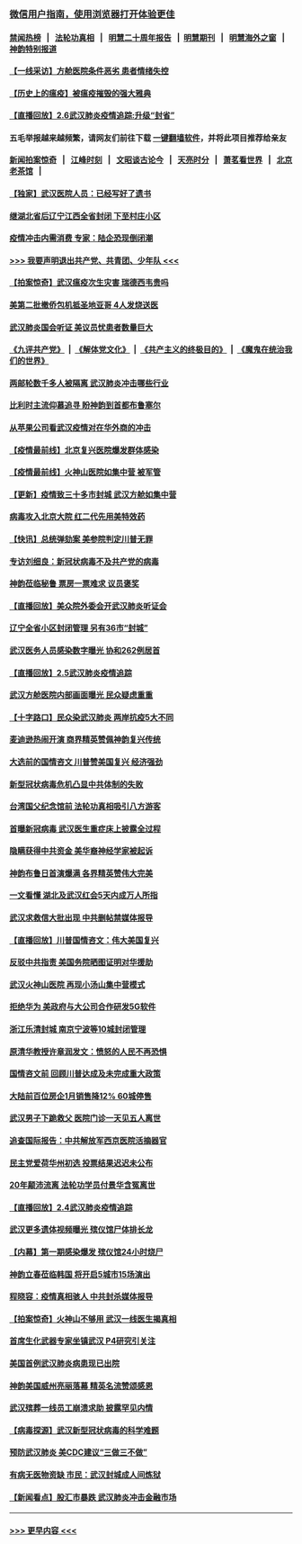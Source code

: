 ### [微信用户指南，使用浏览器打开体验更佳](https://github.com/gfw-breaker/banned-news1/blob/master/indexes/wechat-guide.md?t=0)
#### [禁闻热榜](热点新闻.md?t=0)  &nbsp;&nbsp;|&nbsp;&nbsp; [法轮功真相](https://github.com/gfw-breaker/truth/blob/master/README.md?t=0) &nbsp;&nbsp;|&nbsp;&nbsp; [明慧二十周年报告](https://github.com/gfw-breaker/mh-reports/blob/master/README.md?t=0) &nbsp;&nbsp;|&nbsp;&nbsp;[明慧期刊](https://github.com/gfw-breaker/mh-qikan) &nbsp;&nbsp;|&nbsp;&nbsp; [明慧海外之窗](https://github.com/gfw-breaker/mh-news/blob/master/README.md?t=0) &nbsp;&nbsp;|&nbsp;&nbsp; [神韵特别报道](https://github.com/gfw-breaker/mh-news/blob/master/shenyun.md?t=0)
#### [【一线采访】方舱医院条件恶劣 患者情绪失控](../pages/nf4514/n11848910.md?t=02070344) 
#### [【历史上的瘟疫】被瘟疫摧毁的强大雅典](../pages/nf4514/n11849036.md?t=02070344) 
#### [【直播回放】2.6武汉肺炎疫情追踪:升级“封省”](../pages/nf4514/n11848948.md?t=02070344) 
#### 五毛举报越来越频繁，请网友们前往下载 [一键翻墙软件](https://github.com/gfw-breaker/ssr-accounts)，并将此项目推荐给亲友
#### [新闻拍案惊奇](https://github.com/gfw-breaker/banned-news1/blob/master/pages/link4.md) &nbsp;&nbsp;|&nbsp;&nbsp; [江峰时刻](https://github.com/gfw-breaker/banned-news1/blob/master/pages/link4.md) &nbsp;&nbsp;|&nbsp;&nbsp; [文昭谈古论今](https://github.com/gfw-breaker/banned-news1/blob/master/pages/link4.md) &nbsp;&nbsp;|&nbsp;&nbsp; [天亮时分](https://github.com/gfw-breaker/banned-news1/blob/master/pages/link4.md) &nbsp;&nbsp;|&nbsp;&nbsp; [萧茗看世界](https://github.com/gfw-breaker/banned-news1/blob/master/pages/link4.md) &nbsp;&nbsp;|&nbsp;&nbsp; [北京老茶馆](https://github.com/gfw-breaker/banned-news1/blob/master/pages/link4.md) &nbsp;&nbsp;|&nbsp;&nbsp; 
#### [【独家】武汉医院人员：已经写好了遗书](../pages/nf4514/n11848942.md?t=02070344) 
#### [继湖北省后辽宁江西全省封闭 下至村庄小区](../pages/nf4514/n11848814.md?t=02070344) 
#### [疫情冲击内需消费 专家：陆企恐现倒闭潮](../pages/nf4514/n11849265.md?t=02070344) 
#### [>>> 我要声明退出共产党、共青团、少年队 <<<](https://github.com/begood0513/goodnews/blob/master/quit/letter.md) 
#### [【拍案惊奇】武汉瘟疫次生灾害 瑞德西韦贵吗](../pages/nf4514/n11847587.md?t=02070344) 
#### [美第二批撤侨包机抵圣地亚哥 4人发烧送医](../pages/nf4514/n11847923.md?t=02070344) 
#### [武汉肺炎国会听证 美议员忧患者数量巨大](../pages/nf4514/n11844851.md?t=02070344) 
#### [《九评共产党》](https://github.com/begood0513/9ping.md/blob/master/README.md) &nbsp;|&nbsp; [《解体党文化》](../../../../jtdwh.md/blob/master/README.md)  &nbsp;|&nbsp; [《共产主义的终极目的》](../../../../gczydzjmd.md/blob/master/README.md) &nbsp;|&nbsp; [《魔鬼在统治我们的世界》](../../../../mgztzwmdsj.md/blob/master/README.md) 
#### [两邮轮数千多人被隔离 武汉肺炎冲击哪些行业](../pages/nf4514/n11847456.md?t=02070344) 
#### [比利时主流仰慕追寻 盼神韵到首都布鲁塞尔](../pages/nf4514/n11847614.md?t=02070344) 
#### [从苹果公司看武汉疫情对在华外商的冲击](../pages/nf4514/n11847586.md?t=02070344) 
#### [【疫情最前线】北京复兴医院爆发群体感染](../pages/nf4514/n11847626.md?t=02070344) 
#### [【疫情最前线】火神山医院如集中营 被军管](../pages/nf4514/n11847524.md?t=02070344) 
#### [【更新】疫情致三十多市封城 武汉方舱如集中营](../pages/nf4514/n11801312.md?t=02070344) 
#### [病毒攻入北京大院 红二代先用美特效药](../pages/nf4514/n11847427.md?t=02070344) 
#### [【快讯】总统弹劾案 美参院判定川普无罪](../pages/nf4514/n11847316.md?t=02070344) 
#### [专访刘细良：新冠状病毒不及共产党的病毒](../pages/nf4514/n11847164.md?t=02070344) 
#### [神韵莅临秘鲁 票房一票难求 议员褒奖](../pages/nf4514/n11847036.md?t=02070344) 
#### [【直播回放】美众院外委会开武汉肺炎听证会](../pages/nf4514/n11846727.md?t=02070344) 
#### [辽宁全省小区封闭管理 另有36市“封城”](../pages/nf4514/n11846879.md?t=02070344) 
#### [武汉医务人员感染数字曝光 协和262例居首](../pages/nf4514/n11846742.md?t=02070344) 
#### [【直播回放】2.5武汉肺炎疫情追踪](../pages/nf4514/n11846437.md?t=02070344) 
#### [武汉方舱医院内部画面曝光 民众疑虑重重](../pages/nf4514/n11846442.md?t=02070344) 
#### [【十字路口】民众染武汉肺炎 两岸抗疫5大不同](../pages/nf4514/n11845264.md?t=02070344) 
#### [麦迪逊热闹开演 商界精英赞佩神韵复兴传统](../pages/nf4514/n11846113.md?t=02070344) 
#### [大选前的国情咨文 川普赞美国复兴 经济强劲](../pages/nf4514/n11845526.md?t=02070344) 
#### [新型冠状病毒危机凸显中共体制的失败](../pages/nf4514/n11844970.md?t=02070344) 
#### [台湾国父纪念馆前 法轮功真相吸引八方游客](../pages/nf4514/n11843885.md?t=02070344) 
#### [首曝新冠病毒 武汉医生重症床上披露全过程](../pages/nf4514/n11845150.md?t=02070344) 
#### [隐瞒获得中共资金 美华裔神经学家被起诉](../pages/nf4514/n11844879.md?t=02070344) 
#### [神韵布鲁日首演爆满 各界精英赞伟大完美](../pages/nf4514/n11845302.md?t=02070344) 
#### [一文看懂 湖北及武汉红会5天内成万人所指](../pages/nf4514/n11844315.md?t=02070344) 
#### [武汉求救信大批出现 中共删帖禁媒体报导](../pages/nf4514/n11845064.md?t=02070344) 
#### [【直播回放】川普国情咨文：伟大美国复兴](../pages/nf4514/n11842079.md?t=02070344) 
#### [反驳中共指责 美国务院晒图证明对华援助](../pages/nf4514/n11844859.md?t=02070344) 
#### [武汉火神山医院 再现小汤山集中营模式](../pages/nf4514/n11844763.md?t=02070344) 
#### [拒绝华为 美政府与大公司合作研发5G软件](../pages/nf4514/n11844625.md?t=02070344) 
#### [浙江乐清封城 南京宁波等10城封闭管理](../pages/nf4514/n11844464.md?t=02070344) 
#### [原清华教授许章润发文：愤怒的人民不再恐惧](../pages/nf4514/n11844347.md?t=02070344) 
#### [国情咨文前 回顾川普达成及未完成重大政策](../pages/nf4514/n11844581.md?t=02070344) 
#### [大陆前百位房企1月销售降12% 60城停售](../pages/nf4514/n11844398.md?t=02070344) 
#### [武汉男子下跪救父 医院门诊一天见五人离世](../pages/nf4514/n11844073.md?t=02070344) 
#### [追查国际报告：中共解放军西京医院活摘器官](../pages/nf4514/n11838359.md?t=02070344) 
#### [民主党爱荷华州初选 投票结果迟迟未公布](../pages/nf4514/n11844207.md?t=02070344) 
#### [20年颠沛流离 法轮功学员付景华含冤离世](../pages/nf4514/n11841986.md?t=02070344) 
#### [【直播回放】2.4武汉肺炎疫情追踪](../pages/nf4514/n11844032.md?t=02070344) 
#### [武汉更多遗体视频曝光 殡仪馆尸体排长龙](../pages/nf4514/n11844057.md?t=02070344) 
#### [【内幕】第一期感染爆发 殡仪馆24小时烧尸](../pages/nf4514/n11843944.md?t=02070344) 
#### [神韵立春莅临韩国 将开启5城市15场演出](../pages/nf4514/n11843781.md?t=02070344) 
#### [程晓容：疫情真相骇人 中共封杀媒体报导](../pages/nf4514/n11843546.md?t=02070344) 
#### [【拍案惊奇】火神山不够用 武汉一线医生揭真相](../pages/nf4514/n11842682.md?t=02070344) 
#### [首席生化武器专家坐镇武汉 P4研究引关注](../pages/nf4514/n11842412.md?t=02070344) 
#### [美国首例武汉肺炎病患现已出院](../pages/nf4514/n11842740.md?t=02070344) 
#### [神韵美国威州亮丽落幕 精英名流赞颂感恩](../pages/nf4514/n11842912.md?t=02070344) 
#### [武汉殡葬一线员工崩溃求助 披露罕见内情](../pages/nf4514/n11842482.md?t=02070344) 
#### [【病毒探源】武汉新型冠状病毒的科学难题](../pages/nf4514/n11842176.md?t=02070344) 
#### [预防武汉肺炎 美CDC建议“三做三不做”](../pages/nf4514/n11842700.md?t=02070344) 
#### [有病无医物资缺 市民：武汉封城成人间炼狱](../pages/nf4514/n11839878.md?t=02070344) 
#### [【新闻看点】股汇市暴跌 武汉肺炎冲击金融市场](../pages/nf4514/n11842216.md?t=02070344) 

----
#### [ >>> 更早内容 <<< ](../indexes/nf4514-earlier.md)
